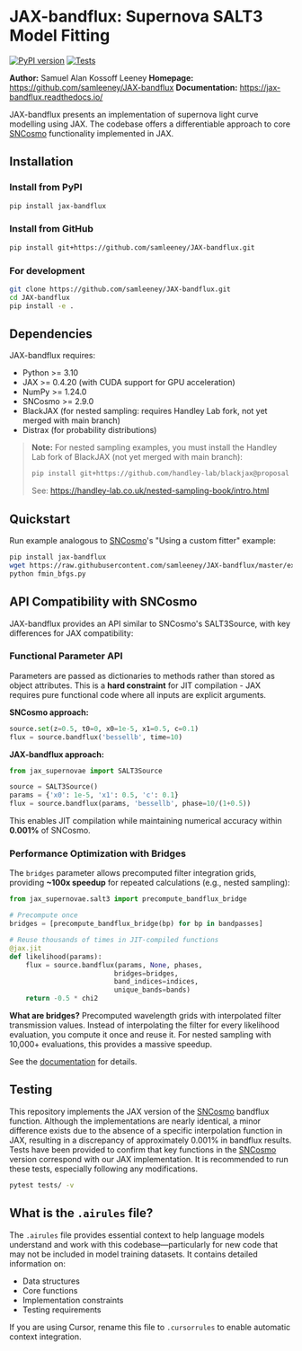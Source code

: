 # JAX-bandflux: Supernova SALT3 Model Fitting

[![PyPI version](https://badge.fury.io/py/jax-bandflux.svg)](https://badge.fury.io/py/jax-bandflux)
[![Tests](https://github.com/samleeney/JAX-bandflux/workflows/Tests/badge.svg)](https://github.com/samleeney/JAX-bandflux/actions)

**Author:** Samuel Alan Kossoff Leeney
**Homepage:** https://github.com/samleeney/JAX-bandflux
**Documentation:** https://jax-bandflux.readthedocs.io/

JAX-bandflux presents an implementation of supernova light curve modelling using JAX. The codebase offers a differentiable approach to core [SNCosmo](https://sncosmo.readthedocs.io/en/stable/) functionality implemented in JAX.

## Installation

### Install from PyPI

```bash
pip install jax-bandflux
```

### Install from GitHub

```bash
pip install git+https://github.com/samleeney/JAX-bandflux.git
```

### For development

```bash
git clone https://github.com/samleeney/JAX-bandflux.git
cd JAX-bandflux
pip install -e .
```

## Dependencies

JAX-bandflux requires:

- Python >= 3.10
- JAX >= 0.4.20 (with CUDA support for GPU acceleration)
- NumPy >= 1.24.0
- SNCosmo >= 2.9.0
- BlackJAX (for nested sampling: requires Handley Lab fork, not yet merged with main branch)
- Distrax (for probability distributions)

> **Note:** For nested sampling examples, you must install the Handley Lab fork of BlackJAX (not yet merged with main branch):
> ```bash
> pip install git+https://github.com/handley-lab/blackjax@proposal
> ```
> See: https://handley-lab.co.uk/nested-sampling-book/intro.html

## Quickstart

Run example analogous to [SNCosmo](https://sncosmo.readthedocs.io/en/stable/)'s "Using a custom fitter" example:

```bash
pip install jax-bandflux
wget https://raw.githubusercontent.com/samleeney/JAX-bandflux/master/examples/fmin_bfgs.py
python fmin_bfgs.py
```

## API Compatibility with SNCosmo

JAX-bandflux provides an API similar to SNCosmo's SALT3Source, with key differences for JAX compatibility:

### Functional Parameter API

Parameters are passed as dictionaries to methods rather than stored as object attributes. This is a **hard constraint** for JIT compilation - JAX requires pure functional code where all inputs are explicit arguments.

**SNCosmo approach:**
```python
source.set(z=0.5, t0=0, x0=1e-5, x1=0.5, c=0.1)
flux = source.bandflux('bessellb', time=10)
```

**JAX-bandflux approach:**
```python
from jax_supernovae import SALT3Source

source = SALT3Source()
params = {'x0': 1e-5, 'x1': 0.5, 'c': 0.1}
flux = source.bandflux(params, 'bessellb', phase=10/(1+0.5))
```

This enables JIT compilation while maintaining numerical accuracy within **0.001%** of SNCosmo.

### Performance Optimization with Bridges

The `bridges` parameter allows precomputed filter integration grids, providing **~100x speedup** for repeated calculations (e.g., nested sampling):

```python
from jax_supernovae.salt3 import precompute_bandflux_bridge

# Precompute once
bridges = [precompute_bandflux_bridge(bp) for bp in bandpasses]

# Reuse thousands of times in JIT-compiled functions
@jax.jit
def likelihood(params):
    flux = source.bandflux(params, None, phases,
                          bridges=bridges,
                          band_indices=indices,
                          unique_bands=bands)
    return -0.5 * chi2
```

**What are bridges?** Precomputed wavelength grids with interpolated filter transmission values. Instead of interpolating the filter for every likelihood evaluation, you compute it once and reuse it. For nested sampling with 10,000+ evaluations, this provides a massive speedup.

See the [documentation](https://jax-bandflux.readthedocs.io/) for details.

## Testing

This repository implements the JAX version of the [SNCosmo](https://sncosmo.readthedocs.io/en/stable/) bandflux function. Although the implementations are nearly identical, a minor difference exists due to the absence of a specific interpolation function in JAX, resulting in a discrepancy of approximately 0.001% in bandflux results. Tests have been provided to confirm that key functions in the [SNCosmo](https://sncosmo.readthedocs.io/en/stable/) version correspond with our JAX implementation. It is recommended to run these tests, especially following any modifications.

```bash
pytest tests/ -v
```

## What is the `.airules` file?

The `.airules` file provides essential context to help language models understand and work with this codebase—particularly for new code that may not be included in model training datasets. It contains detailed information on:

- Data structures
- Core functions
- Implementation constraints
- Testing requirements

If you are using Cursor, rename this file to `.cursorrules` to enable automatic context integration.
